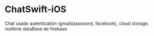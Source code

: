 # ChatSwift-iOS
Chat usado autenticatión (gmail/password, facebook), cloud storage, realtime dataBase de firebase 

